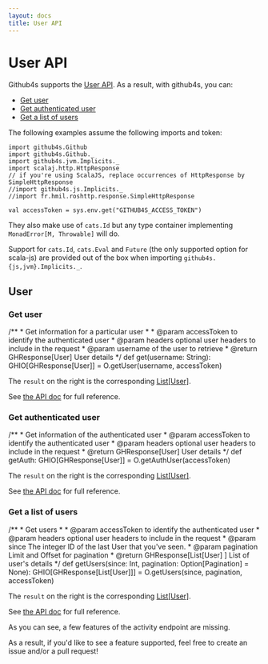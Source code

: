 ```yaml
---
layout: docs
title: User API
---
```


# User API

Github4s supports the [User API](https://developer.github.com/v3/users/). As a result,
with github4s, you can:

- [Get user](#get-user)
- [Get authenticated user](#get-authenticated-user)
- [Get a list of users](#get-a-list-of-users)

The following examples assume the following imports and token:

```tut:silent
import github4s.Github
import github4s.Github._
import github4s.jvm.Implicits._
import scalaj.http.HttpResponse
// if you're using ScalaJS, replace occurrences of HttpResponse by SimpleHttpResponse
//import github4s.js.Implicits._
//import fr.hmil.roshttp.response.SimpleHttpResponse

val accessToken = sys.env.get("GITHUB4S_ACCESS_TOKEN")
```

They also make use of `cats.Id` but any type container implementing `MonadError[M, Throwable]` will
do.

Support for `cats.Id`, `cats.Eval` and `Future` (the only supported option for scala-js) are
provided out of the box when importing `github4s.{js,jvm}.Implicits._`.

## User

### Get user

  /**
    * Get information for a particular user
    *
    * @param accessToken to identify the authenticated user
    * @param headers optional user headers to include in the request
    * @param username of the user to retrieve
    * @return GHResponse[User] User details
    */
  def get(username: String): GHIO[GHResponse[User]] = O.getUser(username, accessToken)

The `result` on the right is the corresponding [List[User]][user-scala].

See [the API doc](https://developer.github.com/v3/activity/notifications/#set-a-thread-subscription) for full reference.


### Get authenticated user

  /**
    * Get information of the authenticated user
    * @param accessToken to identify the authenticated user
    * @param headers optional user headers to include in the request
    * @return GHResponse[User] User details
    */
  def getAuth: GHIO[GHResponse[User]] = O.getAuthUser(accessToken)

The `result` on the right is the corresponding [List[User]][user-scala].

See [the API doc](https://developer.github.com/v3/activity/notifications/#set-a-thread-subscription) for full reference.


### Get a list of users

  /**
    * Get users
    *
    * @param accessToken to identify the authenticated user
    * @param headers optional user headers to include in the request
    * @param since The integer ID of the last User that you've seen.
    * @param pagination Limit and Offset for pagination
    * @return GHResponse[List[User] ] List of user's details
    */
  def getUsers(since: Int, pagination: Option[Pagination] = None): GHIO[GHResponse[List[User]]] =
    O.getUsers(since, pagination, accessToken)

The `result` on the right is the corresponding [List[User]][user-scala].

See [the API doc](https://developer.github.com/v3/activity/notifications/#set-a-thread-subscription) for full reference.

As you can see, a few features of the activity endpoint are missing.

As a result, if you'd like to see a feature supported, feel free to create an issue and/or a pull request!

[user-scala]: https://github.com/47deg/github4s/blob/master/github4s/shared/src/main/scala/github4s/free/domain/User.scala